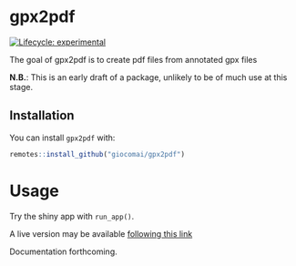 
<!-- README.md is generated from README.Rmd. Please edit that file -->

# gpx2pdf

<!-- badges: start -->

[![Lifecycle:
experimental](https://img.shields.io/badge/lifecycle-experimental-orange.svg)](https://lifecycle.r-lib.org/articles/stages.html#experimental)
<!-- badges: end -->

The goal of gpx2pdf is to create pdf files from annotated gpx files

**N.B.**: This is an early draft of a package, unlikely to be of much
use at this stage.

## Installation

You can install `gpx2pdf` with:

``` r
remotes::install_github("giocomai/gpx2pdf")
```

# Usage

Try the shiny app with `run_app()`.

A live version may be available [following this
link](https://gpx.giorgiocomai.eu/)

Documentation forthcoming.
